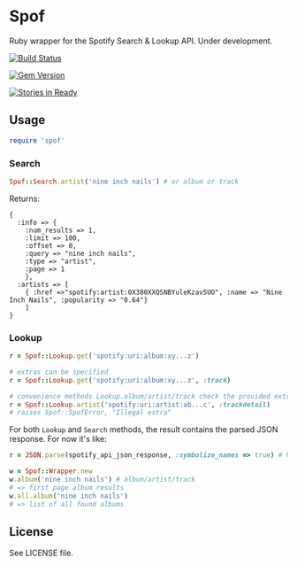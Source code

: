 Spof
====

Ruby wrapper for the Spotify Search & Lookup API. Under development.

[![Build Status](https://travis-ci.org/ignaciocontreras/spof.png?branch=master)](https://travis-ci.org/ignaciocontreras/spof)

[![Gem Version](https://badge.fury.io/rb/spof.png)](http://badge.fury.io/rb/spof)

[![Stories in Ready](https://badge.waffle.io/ignaciocontreras/spof.png?label=ready)](https://waffle.io/ignaciocontreras/spof)


Usage
-----

```ruby
require 'spof'
```

### Search


```ruby
Spof::Search.artist('nine inch nails') # or album or track
```

Returns:
```
{
  :info => {
    :num_results => 1,
    :limit => 100,
    :offset => 0,
    :query => "nine inch nails",
    :type => "artist",
    :page => 1
    },
  :artists => [
    { :href =>"spotify:artist:0X380XXQSNBYuleKzav5UO", :name => "Nine Inch Nails", :popularity => "0.64"}
    ]
}
```

### Lookup

```ruby
r = Spof::Lookup.get('spotify:uri:album:xy...z')

# extras can be specified
r = Spof::Lookup.get('spotify:uri:album:xy...z', :track)

# convenience methods Lookup.album/artist/track check the provided extras
r = Spof::Lookup.artist('spotify:uri:artist:ab...c', :trackdetail)
# raises Spof::SpofError, "Illegal extra"
```


For both `Lookup` and `Search` methods, the result contains the parsed JSON response. For now it's like:

```ruby  
r = JSON.parse(spotify_api_json_response, :symbolize_names => true) # hash with symbols as keys
```

```ruby
w = Spof::Wrapper.new
w.album('nine inch nails') # album/artist/track
# => first page album results
w.all.album('nine inch nails')
# => list of all found albums
```

License
-------

See LICENSE file.
